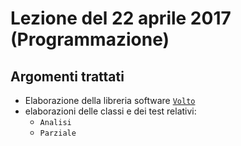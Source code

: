 # Lezione del 22 aprile 2017 (Programmazione)

## Argomenti trattati

* Elaborazione della libreria software
  [`Volto`](https://github.com/demartinomrc/Volto)
* elaborazioni delle classi e dei test relativi:
  * `Analisi`
  * `Parziale`
